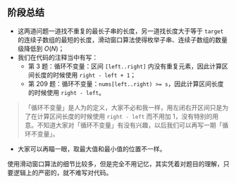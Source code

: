 ## 阶段总结

+ 这两道问题一道找不重复的最长子串的长度，另一道找长度大于等于 `target` 的连续子数组的最短的长度，滑动窗口算法使得枚举子串、连续子数组的数量级降低到 $O(N)$；
+ 我们在代码的注释当中有写：
  + 第 3 题：循环不变量：区间 `[left..right]` 内没有重复元素，因此计算区间长度的时候使用 `right - left + 1`；
  + 第 209 题：循环不变量：`nums[left..right) >= s`，因此计算区间长度的时候使用 `right - left`。

> 「循环不变量」是人为的定义，大家不必和我一样，用左闭右开区间只是为了在计算区间长度的时候使用 `right - left` 而不用加 $1$，没有特别的用意。不知道大家对「循环不变量」有没有兴趣，以后我们可以再写一期「循环不变量」。

+ 大家可以再瞄一眼，取最大值和最小值的位置不一样。

使用滑动窗口算法的细节比较多，但是完全不用记忆，其实凭着对题目的理解，只要逻辑上的严密的，就不难写对代码。